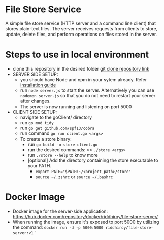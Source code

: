 # File Store Service
A simple file store service (HTTP server and a command line client) that stores plain-text files. The server receives requests from clients to store, update, delete files, and perform operations on files stored in the server.

# Steps to use in local environment
- clone this repository in the desired folder [git clone repository link](https://github.com/riddhiroy/FileStoreService.git)
- SERVER SIDE SETUP:
  - you should have Node and npm in your sytem already. Refer [installation guide](https://docs.npmjs.com/downloading-and-installing-node-js-and-npm)
  - run `node server.js` to start the server. Alternatively you can use `nodemon server.js` so that you do not need to restart your server after changes.
  - The server is now running and listening on port 5000
- CLIENT SIDE SETUP:
  - navigate to the goClient/ directory
  - run `go mod tidy`
  - run `go get github.com/spf13/cobra`
  - run command `go run client.go <args>`
  - To create a store binary:
    - run `go build -o store client.go`
    - run the desired commands: >> `./store <args>`
    - run `./store --help` to know more
    - [optional] Add the directory containing the store executable to your PATH.
      - `export PATH="$PATH:~/<project_path>/store"`
      - `source ~/.zshrc` or `source ~/.bashrc`
     
# Docker Image 
- Docker image for the server-side application: https://hub.docker.com/repository/docker/riddhiroy/file-store-server/
- When running the image, ensure it's exposed to port 5000 by utilizing the command: `docker run -d -p 5000:5000 riddhiroy/file-store-server:v1`
`
